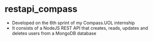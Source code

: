 # restapi_compass

- Developed on the 6th sprint of my Compass.UOL internship
- It consists of a NodeJS REST API that creates, reads, updates and deletes users from a MongoDB database
